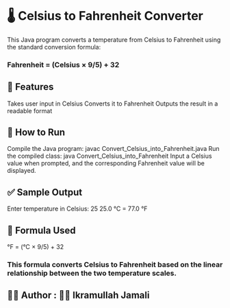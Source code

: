 # 🌡️ Celsius to Fahrenheit Converter
This Java program converts a temperature from Celsius to Fahrenheit using the standard conversion formula:
### Fahrenheit = (Celsius × 9/5) + 32
## 📌 Features
Takes user input in Celsius
Converts it to Fahrenheit
Outputs the result in a readable format
## 🚀 How to Run
Compile the Java program:
javac Convert_Celsius_into_Fahrenheit.java
Run the compiled class:
java Convert_Celsius_into_Fahrenheit
Input a Celsius value when prompted, and the corresponding Fahrenheit value will be displayed.
## ✅ Sample Output
Enter temperature in Celsius:
25
25.0 °C = 77.0 °F
## 🧠 Formula Used
°F = (°C × 9/5) + 32
### This formula converts Celsius to Fahrenheit based on the linear relationship between the two temperature scales.

## 👨‍💻 Author : 🙋‍♂️ Ikramullah Jamali
